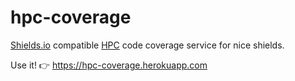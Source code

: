 # hpc-coverage

[Shields.io](https://shields.io/) compatible [HPC](https://wiki.haskell.org/Haskell_program_coverage) code coverage service for nice shields.

Use it! :point_right: https://hpc-coverage.herokuapp.com
